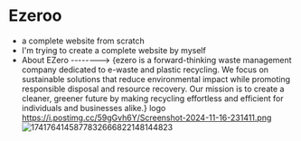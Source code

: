 # Ezeroo
- a complete website from scratch
- I'm trying to create a complete website by myself 
- About EZero --------> {ezero is a forward-thinking waste management company dedicated to e-waste and plastic recycling. We focus on sustainable solutions that reduce environmental impact while promoting responsible disposal and resource recovery. Our mission is to create a cleaner, greener future by making recycling effortless and efficient for individuals and businesses alike.}
logo https://i.postimg.cc/59gGvh6Y/Screenshot-2024-11-16-231411.png
![1741764145877832666822148144823](https://github.com/user-attachments/assets/c936bf5a-6fa2-43e4-86e9-4c7080f34d1e)
